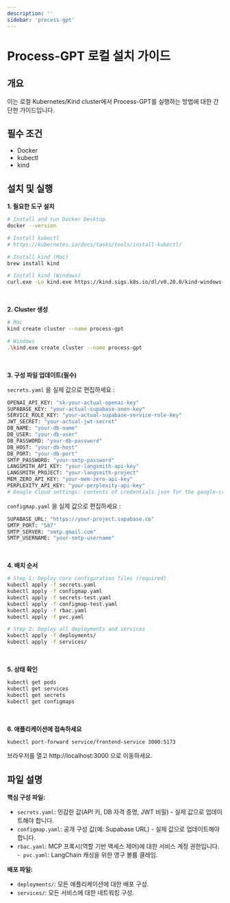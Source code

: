 ```yaml
---
description: ''
sidebar: 'process-gpt'
---
```


# Process-GPT 로컬 설치 가이드

## 개요
이는 로컬 Kubernetes/Kind cluster에서 Process-GPT를 실행하는 방법에 대한 간단한 가이드입니다.

## 필수 조건
- Docker
- kubectl
- kind


## 설치 및 실행

**1. 필요한 도구 설치**

```sh
# Install and run Docker Desktop
docker --version

# Install kubectl
# https://kubernetes.io/docs/tasks/tools/install-kubectl/

# Install kind (Mac)
brew install kind

# Install kind (Windows)
curl.exe -Lo kind.exe https://kind.sigs.k8s.io/dl/v0.20.0/kind-windows-amd64
```

<br>

**2. Cluster 생성**

```sh
# Mac
kind create cluster --name process-gpt

# Windows
.\kind.exe create cluster --name process-gpt
```

<br>

**3. 구성 파일 업데이트(필수)**

`secrets.yaml` 을 실제 값으로 편집하세요 :

```sh
OPENAI_API_KEY: "sk-your-actual-openai-key"
SUPABASE_KEY: "your-actual-supabase-anon-key"
SERVICE_ROLE_KEY: "your-actual-supabase-service-role-key"
JWT_SECRET: "your-actual-jwt-secret"
DB_NAME: "your-db-name"
DB_USER: "your-db-user"
DB_PASSWORD: "your-db-password"
DB_HOST: "your-db-host"
DB_PORT: "your-db-port"
SMTP_PASSWORD: "your-smtp-password"
LANGSMITH_API_KEY: "your-langsmith-api-key"
LANGSMITH_PROJECT: "your-langsmith-project"
MEM_ZERO_API_KEY: "your-mem-zero-api-key"
PERPLEXITY_API_KEY: "your-perplexity-api-key"
# Google Cloud settings: contents of credentials.json for the google-credentials secret
```

`configmap.yaml` 을 실제 값으로 편집하세요 :

```sh
SUPABASE_URL: "https://your-project.supabase.co"
SMTP_PORT: "587"
SMTP_SERVER: "smtp.gmail.com"
SMTP_USERNAME: "your-smtp-username"
```

<br>

**4. 배치 순서**

```sh
# Step 1: Deploy core configuration files (required)
kubectl apply -f secrets.yaml
kubectl apply -f configmap.yaml
kubectl apply -f secrets-test.yaml
kubectl apply -f configmap-test.yaml
kubectl apply -f rbac.yaml
kubectl apply -f pvc.yaml

# Step 2: Deploy all deployments and services
kubectl apply -f deployments/
kubectl apply -f services/
```

<br>

**5. 상태 확인**

```sh
kubectl get pods
kubectl get services
kubectl get secrets
kubectl get configmaps
```

<br>

**6. 애플리케이션에 접속하세요**

```sh
kubectl port-forward service/frontend-service 3000:5173
```

브라우저를 열고 http://localhost:3000 으로 이동하세요.


## 파일 설명

**핵심 구성 파일:**

- `secrets.yaml`: 민감한 값(API 키, DB 자격 증명, JWT 비밀) - 실제 값으로 업데이트해야 합니다.
- `configmap.yaml`: 공개 구성 값(예: Supabase URL) - 실제 값으로 업데이트해야 합니다.
- `rbac.yaml`: MCP 프록시(역할 기반 액세스 제어)에 대한 서비스 계정 권한입니다.
-` pvc.yaml`: LangChain 캐싱을 위한 영구 볼륨 클레임.

**배포  파일:**

- `deployments/`: 모든 애플리케이션에 대한 배포 구성.
- `services/`: 모든 서비스에 대한 네트워킹 구성.